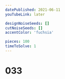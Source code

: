 ```yaml
---
datePublished: 2021-06-11
youTubeLink: later

designNoiseSeeds: []
cutNoiseSeeds: []
accentColor: 'fuchsia'

pieces: 100
timeToSolve: 1
---
```


# 033
